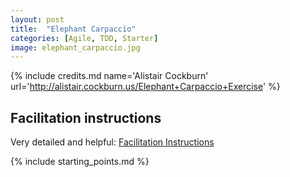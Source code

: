 ```yaml
---
layout: post
title:  "Elephant Carpaccio"
categories: [Agile, TDD, Starter]
image: elephant_carpaccio.jpg
---
```


{% include credits.md name='Alistair Cockburn' url='http://alistair.cockburn.us/Elephant+Carpaccio+Exercise' %}

## Facilitation instructions

Very detailed and helpful: [Facilitation Instructions](https://docs.google.com/document/d/1TCuuu-8Mm14oxsOnlk8DqfZAA1cvtYu9WGv67Yj_sSk/pub)

{% include starting_points.md %}
